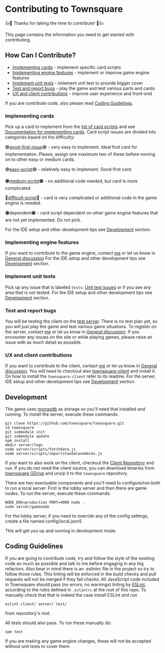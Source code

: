 # Contributing to Townsquare

:+1::tada: Thanks for taking the time to contribute! :tada::+1:

This page contains the information you need to get started with contributing.

## How Can I Contribute?
 * [Implementing cards](#Implementing-cards) - implement specific card scripts 
 * [Implementing engine features](#Implementing-engine-features) - implement or improve game engine features
 * [Implement unit tests](#Implement-unit-tests) - imlement unit test to provide bigger cover
 * [Test and report bugs](#Test-and-report-bugs) - play the game and test various parts and cards
 * [UX and client contributions](#UX-and-client-contributions) - improve user experience and front-end

If you are contribute code, also please read [Coding Guidelines](#Coding-guidelines).

### Implementing cards
Pick up a card to implement from the [list of card scripts](https://github.com/townteki/townsquare/issues?q=is%3Aissue+is%3Aopen+label%3Acard-script) and see [Documentation for implementing cards](https://github.com/townteki/townsquare/blob/master/docs/implementing-cards.md).
Card script issues are divided into categories based on the difficulty:

🟣[good-first-issue](https://github.com/townteki/townsquare/issues?q=is%3Aissue+is%3Aopen+label%3Agood-first-issue)🟣 - very easy to implement. Ideal first card for implementation. Please, assign one maximum two of these before moving on to other easy or medium cards.

🟢[easy-script](https://github.com/townteki/townsquare/issues?q=is%3Aissue+is%3Aopen+label%3Aeasy-script)🟢 - relatively easy to implement. Good first card.

🟠[medium-script](https://github.com/townteki/townsquare/issues?q=is%3Aissue+is%3Aopen+label%3Amedium-script)🟠 - no additional code needed, but card is more complicated.

🔴[difficult-script](https://github.com/townteki/townsquare/issues?q=is%3Aissue+is%3Aopen+label%3Adifficult-script)🔴 - card is very complicated or additional code in the game engine is needed.

🟤dependent🟤 - card script dependent on other game engine features that are not yet implemented. Do not pick.

For the IDE setup and other development tips see [Development](#Development) section. 

### Implementing engine features
If you want to contribute to the game engine, contact [me](mailto:mmeldo@gmail.com) or let us know in [General discussion](https://github.com/townteki/townsquare/discussions/categories/general)
For the IDE setup and other development tips see [Development](#Development) section. 

### Implement unit tests
Pick up any issue that is labeled `tests`: [Unit test issues](https://github.com/townteki/townsquare/issues?q=is%3Aissue+is%3Aopen+label%3Atests) or if you see any area that is not tested.
For the IDE setup and other development tips see [Development](#Development) section. 

### Test and report bugs
You will be testing the client on the [test server](https://doomtown.us). There is no test plan yet, so you will just play the game and test various game situations. To register on the server, contact [me](mailto:mmeldo@gmail.com) or let us know in [General discussion](https://github.com/townteki/townsquare/discussions/categories/general).
If you encounter any issues on the site or while playing games, please raise an issue with as much detail as possible.

### UX and client contributions
If you want to contribute to the client, contact [me](mailto:mmeldo@gmail.com) or let us know in [General discussion](https://github.com/townteki/townsquare/discussions/categories/general).
You will need to checkout also [townsquare-client](https://github.com/townteki/townsquare-client) and install it. On how to install the `townsquare-client` refer to its readme.
For the server, IDE setup and other development tips see [Development](#Development) section. 

## Development

The game uses [mongodb](https://www.mongodb.com/) as storage so you'll need that installed and running.
To install the server, execute these commands: 

```
git clone https://github.com/townsquare/townsquare.git
cd townsquare
git submodule init
git submodule update
npm install
mkdir server/logs
node server/scripts/fetchdata.js
node server/scripts/importstandalonedecks.js
```

If you want to also work on the client, checkout the [Client Repository](https://github.com/townteki/townsquare-client) and run.
If you do not need the client source, you can download binaries from [townsquare GDrive](https://drive.google.com/file/d/1MdnDSUBYE1Rl0edYYlHaLC3BcSfwx6-7/view?usp=sharing) and unzip it to the `townsquare` repository.

There are two exectuable components and you'll need to configure/run both to run a local server.  First is the lobby server and then there are game nodes.
To run the server, execute these commands:

```
NODE_ENV=production PORT=4000 node .
node server/gamenode
```

For the lobby server, if you need to override any of the config settings, create a file named config/local.json5

This will get you up and running in development mode.

## Coding Guidelines

If you are going to contribute code, try and follow the style of the existing code as much as possible and talk to me before engaging in any big refactors.  Also bear in mind there is an .eslintrc file in the project so try to follow those rules.  This linting will be enforced in the build checks and pull requests will not be merged if they fail checks.
All JavaScript code included in Townsquare should pass (no errors, no warnings)
linting by [ESLint](http://eslint.org/), according to the rules defined in
`.eslintrc` at the root of this repo. To manually check that that is indeed the
case install ESLint and run

```
eslint client/ server/ test/
```

from repository's root.

All tests should also pass.  To run these manually do:

```
npm test
```

If you are making any game engine changes, these will not be accepted without unit tests to cover them.

